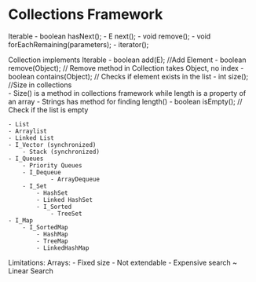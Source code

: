 # Collections Framework

Iterable <Interface> 
    - boolean hasNext(); 
    - E next(); 
    - void remove(); 
    - void forEachRemaining(parameters); 
    - iterator();

Collection <Interface> implements Iterable
    - boolean add(E); //Add Element
    - boolean remove(Object); // Remove method in Collection takes Object, no index
    - boolean contains(Object); // Checks if element exists in the list 
    - int size(); //Size in collections    
        - Size() is a method in collections framework while length is a property of an array
        - Strings has method for finding length()
    - boolean isEmpty(); // Check if the list is empty



    - List
    - Arraylist
    - Linked List
    - I_Vector (synchronized)   
        - Stack (synchronized)
    - I_Queues
        - Priority Queues
        - I_Dequeue 
                - ArrayDequeue
        - I_Set
            - HashSet
            - Linked HashSet
            - I_Sorted
                - TreeSet
    - I_Map
        - I_SortedMap
            - HashMap
            - TreeMap
            - LinkedHashMap
    
Limitations:
Arrays:
    - Fixed size
    - Not extendable
    - Expensive search ~ Linear Search



